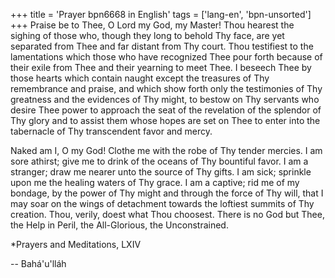 +++
title = 'Prayer bpn6668 in English'
tags = ['lang-en', 'bpn-unsorted']
+++
Praise be to Thee, O Lord my God, my Master! Thou hearest the sighing of those who, though they long to behold Thy face, are yet separated from Thee and far distant from Thy court. Thou testifiest to the lamentations which those who have recognized Thee pour forth because of their exile from Thee and their yearning to meet Thee. I beseech Thee by those hearts which contain naught except the treasures of Thy remembrance and praise, and which show forth only the testimonies of Thy greatness and the evidences of Thy might, to bestow on Thy servants who desire Thee power to approach the seat of the revelation of the splendor of Thy glory and to assist them whose hopes are set on Thee to enter into the tabernacle of Thy transcendent favor and mercy.

Naked am I, O my God! Clothe me with the robe of Thy tender mercies. I am sore athirst; give me to drink of the oceans of Thy bountiful favor. I am a stranger; draw me nearer unto the source of Thy gifts. I am sick; sprinkle upon me the healing waters of Thy grace. I am a captive; rid me of my bondage, by the power of Thy might and through the force of Thy will, that I may soar on the wings of detachment towards the loftiest summits of Thy creation. Thou, verily, doest what Thou choosest. There is no God but Thee, the Help in Peril, the All-Glorious, the Unconstrained.


*Prayers and Meditations, LXIV

-- Bahá'u'lláh
